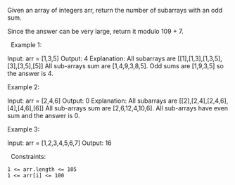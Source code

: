 Given an array of integers arr, return the number of subarrays with an odd sum.

Since the answer can be very large, return it modulo 109 + 7.

 
Example 1:

Input: arr = [1,3,5]
Output: 4
Explanation: All subarrays are [[1],[1,3],[1,3,5],[3],[3,5],[5]]
All sub-arrays sum are [1,4,9,3,8,5].
Odd sums are [1,9,3,5] so the answer is 4.


Example 2:

Input: arr = [2,4,6]
Output: 0
Explanation: All subarrays are [[2],[2,4],[2,4,6],[4],[4,6],[6]]
All sub-arrays sum are [2,6,12,4,10,6].
All sub-arrays have even sum and the answer is 0.


Example 3:

Input: arr = [1,2,3,4,5,6,7]
Output: 16


 
Constraints:


	1 <= arr.length <= 105
	1 <= arr[i] <= 100

